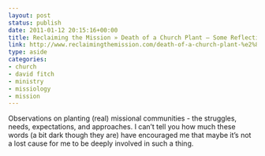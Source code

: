 ```yaml
---
layout: post
status: publish
date: 2011-01-12 20:15:16+00:00
title: Reclaiming the Mission » Death of a Church Plant – Some Reflections and Hope for the Future of Missional Church Planting
link: http://www.reclaimingthemission.com/death-of-a-church-plant-%e2%80%93-some-reflections-and-hope-for-the-future-of-missional-church-planting/
type: aside
categories:
- church
- david fitch
- ministry
- missiology
- mission
---
```


Observations on planting (real) missional communities - the struggles, needs, expectations, and approaches. I can’t tell you how much these words (a bit dark though they are) have encouraged me that maybe it’s not a lost cause for me to be deeply involved in such a thing.
